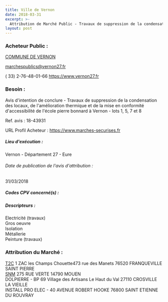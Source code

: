 ```yaml
---
title: Ville de Vernon
date: 2018-03-31
excerpt: >-
  Attribution de Marché Public - Travaux de suppression de la condensation des locaux, de l'amélioration thermique et de la mise en conformité d'accessibilité de l'école Pierre Bonnard à Vernon
layout: post
---
```


### Acheteur Public : 
<a href="/acheteur-32/siren-212706816"> COMMUNE DE VERNON</a><br/>



marchespublics@vernon27.fr

( 33) 2-76-48-01-66
https://www.vernon27.fr
### Besoin :

Avis d'intention de conclure - Travaux de suppression de la condensation des locaux, de l'amélioration thermique et de la mise en conformité d'accessibilité de l'école pierre bonnard à Vernon - lots 1, 5, 7 et 8

Ref. avis : 18-43931

URL Profil Acheteur : https://www.marches-securises.fr

##### Lieu d'exécution :

Vernon - Département 27 - Eure

###### Date de publication de l'avis d'attribution : 
31/03/2018

##### Codes CPV concerné(s) :

##### Descripteurs :
Electricité (travaux) <br/>
Gros oeuvre <br/>
Isolation <br/>
Métallerie <br/>
Peinture (travaux) <br/>

### Attribution du Marché :
<a href="/entreprise-263/siren-453972549"> T2C</a>    1 ZAC les Champs Chouette473 rue des Manets 76520 FRANQUEVILLE SAINT PIERRE <br/>
<a href="/entreprise-260/siren-423622190"> SNM</a>    275 RUE VERTE 14790 MOUEN <br/>
DOLPIERRE - BP 69 Village des Artisans Le Haut du Val 27110 CROSVILLE LA VIEILLE <br/>
INSTALL PRO ELEC - 40 AVENUE ROBERT HOOKE 76800 SAINT ETIENNE DU ROUVRAY <br/>
